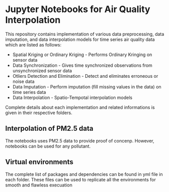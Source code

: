 # Jupyter Notebooks for Air Quality Interpolation

This repository contains implementation of various data preprocessing, data imputation, and data interpolation models for time series air quality data which are listed as follows:
- Spatial Kriging or Ordinary Kriging - Performs Ordinary Kringing on sensor data
- Data Synchronization - Gives time synchronized observations from unsynchronized sensor data
- Otliers Detection and Elimination - Detect and eliminates erroneous or noise data
- Data Imputation - Perform imputation (fill missing values in the data) on time series data
- Data Interpolation - Spatio-Tempotal interpolation models

Complete details about each implementation and related informations is given in their respective folders.

## Interpolation of PM2.5 data

The notebooks uses PM2.5 data to provide proof of concenp. However, notebooks can be used for any pollutant. 

## Virtual environments

The complete list of packages and dependencies can be found in yml file in each folder. These files can be used to replicate all the environments for smooth and flawless execuation
